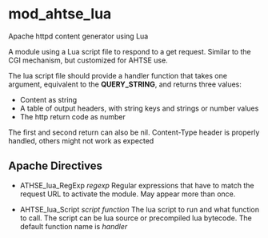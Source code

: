 # mod_ahtse_lua

Apache httpd content generator using Lua

A module using a Lua script file to respond to a get request.  Similar to the CGI mechanism, but customized for AHTSE use.

The lua script file should provide a handler function that takes one argument, equivalent to the **QUERY_STRING**, 
and returns three values:
* Content as string
* A table of output headers, with string keys and strings or number values
* The http return code as number

The first and second return can also be nil. Content-Type header is properly handled, others might not work as expected

## Apache Directives

* ATHSE_lua_RegExp _regexp_
  Regular expressions that have to match the request URL to activate the module.  May appear more than once.

* AHTSE_lua_Script _script_ _function_
  The lua script to run and what function to call.  The script can be lua source or precompiled lua bytecode.  The default function name is _handler_
